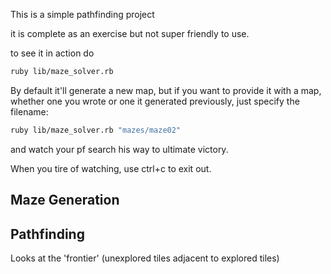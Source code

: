 This is a simple pathfinding project

it is complete as an exercise but not super friendly to use.

to see it in action do

```bash
ruby lib/maze_solver.rb
```

By default it'll generate a new map, but if you want to provide it with a map,
whether one you wrote or one it generated previously, just specify the
filename:

```bash
ruby lib/maze_solver.rb "mazes/maze02"
```

and watch your pf search his way to ultimate victory.

When you tire of watching, use ctrl+c to exit out.

## Maze Generation



## Pathfinding

Looks at the 'frontier' (unexplored tiles adjacent to explored tiles)
